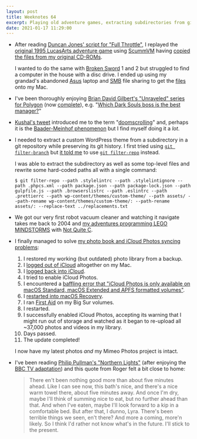 ```yaml
---
layout: post
title: Weeknotes 64
excerpt: Playing old adventure games, extracting subdirectories from git repositories, programming robots, a photo book follow-up and more than five minutes ahead.
date: 2021-01-17 11:29:00
---
```

*   After reading [Duncan Jones' script for "Full Throttle"](https://www.dropbox.com/s/ojb9zaplszjcp63/FULL%20THROTTLE%20-for%20all.pdf?dl=0), I replayed the [original 1995 LucasArts adventure game](https://en.wikipedia.org/wiki/Full_Throttle_(1995_video_game)) using [ScummVM](https://www.scummvm.org) having [copied the files from my original CD-ROMs](https://wiki.scummvm.org/index.php?title=Datafiles#Full_Throttle).

    I wanted to do the same with [Broken Sword](https://en.wikipedia.org/wiki/Broken_Sword) 1 and 2 but struggled to find a computer in the house with a disc drive. I ended up using my grandad's abandoned [Asus](https://www.asus.com/uk/) laptop and [SMB](https://en.wikipedia.org/wiki/Server_Message_Block) file sharing to get the [files](https://wiki.scummvm.org/index.php?title=Datafiles#Broken_Sword:_The_Shadow_of_the_Templars) onto my Mac.

*   I've been thoroughly enjoying [Brian David Gilbert's "Unraveled" series for Polygon](https://www.youtube.com/playlist?list=PLaDrN74SfdT7Ueqtwn_bXo1MuSWT0ji2w) (now [complete](https://www.polygon.com/videos/2020/12/28/22195388/pokemon-edibility-unraveled)), e.g. "[Which Dark Souls boss is the best manager?](https://youtu.be/Zb4CxTTFDfA)"

*   [Kushal's tweet](https://twitter.com/KushalP/status/1346958399972499457) introduced me to the term "[doomscrolling](https://en.wikipedia.org/wiki/Doomscrolling)" and, perhaps it is the [Baader-Meinhof phenomenon](https://en.wikipedia.org/wiki/Frequency_illusion) but I find myself doing it a _lot_.

*   I needed to extract a custom WordPress theme from a subdirectory in a git repository while preserving its git history. I first tried using [`git filter-branch`](https://git-scm.com/docs/git-filter-branch) but [it told me](https://patchwork.kernel.org/project/git/patch/20190904223239.571-3-newren@gmail.com/) to use [`git filter-repo`](https://github.com/newren/git-filter-repo) instead.

    I was able to extract the subdirectory as well as some top-level files and rewrite some hard-coded paths all with a single command:

    ```console
    $ git filter-repo --path .stylelintrc --path .stylelintignore --path .phpcs.xml --path package.json --path package-lock.json --path gulpfile.js --path .browserslistrc --path .eslintrc --path .prettierrc --path wp-content/themes/custom-theme/ --path assets/ --path-rename wp-content/themes/custom-theme/: --path-rename assets/: --replace-text ../replacements.txt
    ```

*   We got our very first robot vacuum cleaner and watching it navigate takes me back to 2004 and [my adventures programming LEGO MINDSTORMS](https://github.com/mudge/lego_bulldozer) with [Not Quite C](http://bricxcc.sourceforge.net/nqc/).

*   I finally managed to solve [my photo book and iCloud Photos syncing problems](/2021/01/10/weeknotes-63/):

    1. I restored my working (but outdated) photo library from a backup.
    2. I [logged out of iCloud](https://support.apple.com/en-gb/HT208243) altogether on my Mac.
    3. I [logged back into iCloud](https://support.apple.com/en-gb/HT208682#macos).
    4. I tried to enable iCloud Photos.
    5. I encountered a [baffling error that "iCloud Photos is only available on macOS Standard, macOS Extended and APFS formatted volumes"](https://discussions.apple.com/docs/DOC-13744).
    6. I [restarted into macOS Recovery](https://support.apple.com/en-gb/HT201314).
    7. I ran [First Aid](https://support.apple.com/en-gb/guide/disk-utility/dskutl1040/mac) on my Big Sur volumes.
    8. I restarted.
    9. I successfully enabled iCloud Photos, accepting its warning that I might run out of storage and watched as it began to re-upload all ~37,000 photos and videos in my library.
    10. Days passed.
    11. The update completed!

    I now have my latest photos _and_ my Mimeo Photos project is intact.

*   I've been reading [Philip Pullman's "Northern Lights"](https://en.wikipedia.org/wiki/Northern_Lights_(novel)) (after enjoying the [BBC TV adaptation](https://www.bbc.co.uk/programmes/m000b1v2)) and this quote from Roger felt a bit close to home:

    > There en't been nothing good more than about five minutes ahead. Like I can see now, this bath's nice, and there's a nice warm towel there, about five minutes away. And once I'm dry, maybe I'll think of summing nice to eat, but no further ahead than that. And when I've eaten, maybe I'll look forward to a kip in a comfortable bed. But after that, I dunno, Lyra. There's been terrible things we seen, en't there? And more a coming, more'n likely. So I think I'd rather not know what's in the future. I'll stick to the present.
